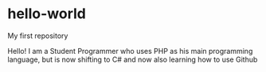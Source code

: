 # hello-world
My first repository

Hello! I am a Student Programmer who uses PHP as his main programming language, but is now shifting to C# and now also learning how to use Github
